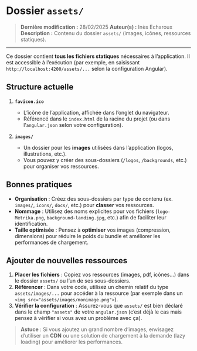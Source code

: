 # Dossier `assets/`

>**Dernière modification :** 28/02/2025
>**Auteur(s) :** Inès Echaroux
>**Description :** Contenu du dossier `assets/` (images, icônes, ressources statiques).
---

Ce dossier contient **tous les fichiers statiques** nécessaires à l’application.
Il est accessible à l’exécution (par exemple, en saisissant `http://localhost:4200/assets/...` selon la configuration Angular).

## Structure actuelle

1. **`favicon.ico`**
   - L’icône de l’application, affichée dans l’onglet du navigateur.
   - Référencé dans le `index.html` de la racine du projet (ou dans l’`angular.json` selon votre configuration).

2. **`images/`**
   - Un dossier pour les **images** utilisées dans l’application (logos, illustrations, etc.).
   - Vous pouvez y créer des sous-dossiers (`/logos`, `/backgrounds`, etc.) pour organiser vos ressources.

## Bonnes pratiques

- **Organisation** : Créez des sous-dossiers par type de contenu (ex. `images/`, `icons/`, `docs/`, etc.) pour **classer** vos ressources.
- **Nommage** : Utilisez des noms explicites pour vos fichiers (`logo-Metrika.png`, `background-landing.jpg`, etc.) afin de faciliter leur identification.
- **Taille optimisée** : Pensez à **optimiser** vos images (compression, dimensions) pour réduire le poids du bundle et améliorer les performances de chargement.

## Ajouter de nouvelles ressources

1. **Placer les fichiers** : Copiez vos ressources (images, pdf, icônes...) dans le dossier `assets/` ou l’un de ses sous-dossiers.
2. **Référencer** : Dans votre code, utilisez un chemin relatif du type `assets/images/...` pour accéder à la ressource (par exemple dans un `<img src="assets/images/monimage.png">`).
3. **Vérifier la configuration** : Assurez-vous que `assets/` est bien déclaré dans le champ `"assets"` de votre `angular.json` (c’est déjà le cas mais pensez à vérifier si vous avez un problème avec ça).

> **Astuce** : Si vous ajoutez un grand nombre d’images, envisagez d’utiliser un **CDN** ou une solution de chargement à la demande (lazy loading) pour améliorer les performances.
